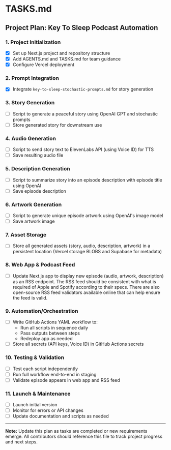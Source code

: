 # TASKS.md

## Project Plan: Key To Sleep Podcast Automation

### 1. Project Initialization

- [x] Set up Next.js project and repository structure
- [x] Add AGENTS.md and TASKS.md for team guidance
- [x] Configure Vercel deployment

### 2. Prompt Integration

- [x] Integrate `key-to-sleep-stochastic-prompts.md` for story generation

### 3. Story Generation

- [ ] Script to generate a peaceful story using OpenAI GPT and stochastic prompts
- [ ] Store generated story for downstream use

### 4. Audio Generation

- [ ] Script to send story text to ElevenLabs API (using Voice ID) for TTS
- [ ] Save resulting audio file

### 5. Description Generation

- [ ] Script to summarize story into an episode description with episode title using OpenAI
- [ ] Save episode description

### 6. Artwork Generation

- [ ] Script to generate unique episode artwork using OpenAI's image model
- [ ] Save artwork image

### 7. Asset Storage

- [ ] Store all generated assets (story, audio, description, artwork) in a persistent location (Vercel storage BLOBS and Supabase for metadata)

### 8. Web App & Podcast Feed

- [ ] Update Next.js app to display new episode (audio, artwork, description) as an RSS endpoint. The RSS feed should be consistent with what is required of Apple and Spotify according to their specs. There are also open-source RSS feed validators available online that can help ensure the feed is valid.

### 9. Automation/Orchestration

- [ ] Write GitHub Actions YAML workflow to:
  - Run all scripts in sequence daily
  - Pass outputs between steps
  - Redeploy app as needed
- [ ] Store all secrets (API keys, Voice ID) in GitHub Actions secrets

### 10. Testing & Validation

- [ ] Test each script independently
- [ ] Run full workflow end-to-end in staging
- [ ] Validate episode appears in web app and RSS feed

### 11. Launch & Maintenance

- [ ] Launch initial version
- [ ] Monitor for errors or API changes
- [ ] Update documentation and scripts as needed

---

**Note:** Update this plan as tasks are completed or new requirements emerge. All contributors should reference this file to track project progress and next steps.
